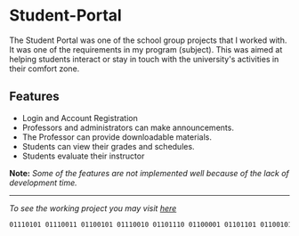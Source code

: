 # Student-Portal

The Student Portal was one of the school group projects that I worked with. It was one of the requirements in my program (subject). This was aimed at helping students interact or stay in touch with the university's activities in their comfort zone.


## Features
- Login and Account Registration
- Professors and administrators can make announcements.
- The Professor can provide downloadable materials.
- Students can view their grades and schedules.
- Students evaluate their instructor


**Note:** *Some of the features are not implemented well because of the lack of development time.*

---

*To see the working project you may visit [here](https://student-portal-qcu.000webhostapp.com/)*

```bash
01110101 01110011 01100101 01110010 01101110 01100001 01101101 01100101 00111010 01000001 01100100 01101101 01101001 01101110 00001010 01110000 01100001 01110011 01110011 01110111 01101111 01110010 01100100 00111010 01000001 01100100 01101101 01101001 01101110 00110001 00110010 00110011 00110100 00110101 01100111 01101001 01101100
```